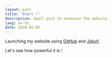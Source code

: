 ```yaml
---
layout: post
title: "Start !"
description: Small post to announce the website
lang: en-US
date: 2016-02-03
---
```


Launching my website using [GitHub](https://github.com/) and [Jekyll](http://jekyllrb.com).

Let's see how powerful it is ! <i class="fa fa-thumbs-o-up fa-fw"></i>
